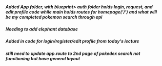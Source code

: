 ##### Added App folder, with blueprint> auth folder holds login, request, and edit profile code while main holds routes for homepage('/') and what will be my completed pokemon search through api #####
##### Needing to add elephant database #####
##### Added in code for login/register/edit profile from today's lecture #####
##### still need to update app.route to 2nd page of pokedex search not functioning but have general layout ##### 